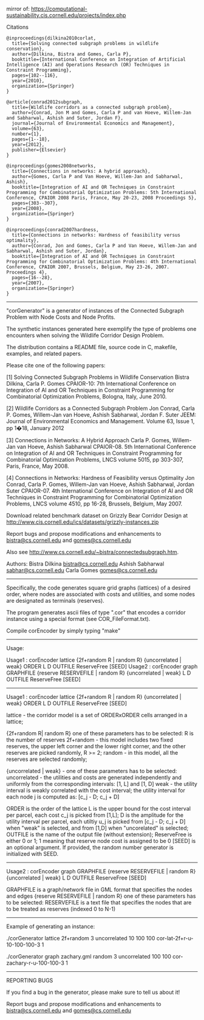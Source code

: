 mirror of: https://computational-sustainability.cis.cornell.edu/projects/index.php

Citations 
```
@inproceedings{dilkina2010corlat,
  title={Solving connected subgraph problems in wildlife conservation},
  author={Dilkina, Bistra and Gomes, Carla P},
  booktitle={International Conference on Integration of Artificial Intelligence (AI) and Operations Research (OR) Techniques in Constraint Programming},
  pages={102--116},
  year={2010},
  organization={Springer}
}
```
```
@article{conrad2012subgraph,
  title={Wildlife corridors as a connected subgraph problem},
  author={Conrad, Jon M and Gomes, Carla P and van Hoeve, Willem-Jan and Sabharwal, Ashish and Suter, Jordan F},
  journal={Journal of Environmental Economics and Management},
  volume={63},
  number={1},
  pages={1--18},
  year={2012},
  publisher={Elsevier}
}
```
```
@inproceedings{gomes2008networks,
  title={Connections in networks: A hybrid approach},
  author={Gomes, Carla P and Van Hoeve, Willem-Jan and Sabharwal, Ashish},
  booktitle={Integration of AI and OR Techniques in Constraint Programming for Combinatorial Optimization Problems: 5th International Conference, CPAIOR 2008 Paris, France, May 20-23, 2008 Proceedings 5},
  pages={303--307},
  year={2008},
  organization={Springer}
}
```
```
@inproceedings{conrad2007hardness,
  title={Connections in networks: Hardness of feasibility versus optimality},
  author={Conrad, Jon and Gomes, Carla P and Van Hoeve, Willem-Jan and Sabharwal, Ashish and Suter, Jordan},
  booktitle={Integration of AI and OR Techniques in Constraint Programming for Combinatorial Optimization Problems: 4th International Conference, CPAIOR 2007, Brussels, Belgium, May 23-26, 2007. Proceedings 4},
  pages={16--28},
  year={2007},
  organization={Springer}
}
```
*****************************************************************************

"corGenerator" is a generator of instances of the 
Connected Subgraph Problem with Node Costs and Node Profits. 

The synthetic instances generated here exemplify the type of problems one
encounters when solving the Wildlife Corridor Design Problem.

The distribution contains a README file, source code in C, makefile, 
examples, and related papers.

Please cite one of the following papers:

[1] Solving Connected Subgraph Problems in Wildlife Conservation 
Bistra Dilkina, Carla P. Gomes 
CPAIOR-10: 7th International Conference on Integration of AI and OR Techniques in Constraint Programming for Combinatorial Optimization Problems, Bologna, Italy, June 2010. 

[2] Wildlife Corridors as a Connected Subgraph Problem 
Jon Conrad, Carla P. Gomes, Willem-Jan van Hoeve, Ashish Sabharwal, Jordan F. Suter 
JEEM: Journal of Environmental Economics and Management. Volume 63, Issue 1, pp 1�18, January 2012

[3] Connections in Networks: A Hybrid Approach 
Carla P. Gomes, Willem-Jan van Hoeve, Ashish Sabharwal 
CPAIOR-08. 5th International Conference on Integration of AI and OR Techniques in Constraint Programming for Combinatorial Optimization Problems, LNCS volume 5015, pp 303-307, Paris, France, May 2008.

[4] Connections in Networks: Hardness of Feasibility versus Optimality 
Jon Conrad, Carla P. Gomes, Willem-Jan van Hoeve, Ashish Sabharwal, Jordan Suter 
CPAIOR-07. 4th International Conference on Integration of AI and OR Techniques in Constraint Programming for Combinatorial Optimization Problems, LNCS volume 4510, pp 16-28, Brussels, Belgium, May 2007.

Download related benchmark dataset on Grizzly Bear Corridor Design at http://www.cis.cornell.edu/ics/datasets/grizzly-instances.zip 

Report bugs and propose modifications and enhancements to bistra@cs.cornell.edu and gomes@cs.cornell.edu

Also see http://www.cs.cornell.edu/~bistra/connectedsubgraph.htm.

Authors:
Bistra Dilkina   	<bistra@cs.cornell.edu>
Ashish Sabharwal   	<sabhar@cs.cornell.edu>
Carla Gomes   		<gomes@cs.cornell.edu>

*****************************************************************************

Specifically, the code generates square grid graphs (lattices) of a desired order,
where nodes are associated with costs and utilities, and some nodes are designated as terminals (reserves). 

The program generates ascii files of type ".cor" that encodes a corridor
instance using a special format (see COR_FileFormat.txt).

Compile corEncoder by simply typing "make"

******************************************************************************

Usage:

Usage1 : corEncoder lattice {2f+random R | random R} {uncorrelated | weak} ORDER L D OUTFILE ReserveFree [SEED]
Usage2 : corEncoder graph GRAPHFILE {reserve RESERVEFILE | random R} {uncorrelated | weak} L D OUTFILE ReserveFree [SEED]

---------
Usage1 : corEncoder lattice {2f+random R | random R} {uncorrelated | weak} ORDER L D OUTFILE ReserveFree [SEED]

lattice - the corridor model is a set of ORDERxORDER cells arranged in a lattice;

{2f+random R| random R} one of these parameters has to be selected:
R is the number of reserves
2f+random - this model includes two fixed reserves, the upper left corner and the lower right corner, and the other reserves are picked randomly, R >= 2;
random - in this model, all the reserves are selected randomly;

{uncorrelated | weak} - one of these parameters has to be selected:
uncorrelated - the utilities and costs are generated independently and uniformly from the corresponding intervals: [1, L] and [1, D]
weak - the utility interval is weakly correlated with the cost interval; the utility interval for each node j is computed as: [c_j - D; c_j + D]
			
ORDER is the order of the lattice
L is the upper bound for the cost interval per parcel, each cost c_j is picked from [1,L];
D is the amplitude for the utility interval per parcel, each utiltiy u_j is picked from [c_j - D; c_j + D] when "weak" is selected, and from [1,D] when "uncorelated" is selected;
OUTFILE is the name of the output file (without extension);
ReserveFree is either 0 or 1; 1 meaning that reserve node cost is assigned to be 0
[SEED] is an optional argument. If provided, the random number generator is initialized with SEED.

----------
Usage2 : corEncoder graph GRAPHFILE {reserve RESERVEFILE | random R} {uncorrelated | weak} L D OUTFILE ReserveFree [SEED]

GRAPHFILE is a graph/network file in GML format that specifies the nodes and edges
{reserve RESERVEFILE | random R} one of these parameters has to be selected:
RESERVEFILE is a text file that specifies the nodes that are to be treated as reserves (indexed 0 to N-1)

******************************************************************************

Example of generating an instance:

./corGenerator lattice 2f+random 3 uncorrelated 10 100 100 cor-lat-2f+r-u-10-100-100-3 1

./corGenerator graph zachary.gml random 3 uncorrelated 100 100 cor-zachary-r-u-100-100-3 1


******************************************************************************

REPORTING BUGS

If you find a bug in the generator, please make sure to tell us about it!

Report bugs and propose modifications and enhancements to
bistra@cs.cornell.edu and gomes@cs.cornell.edu
